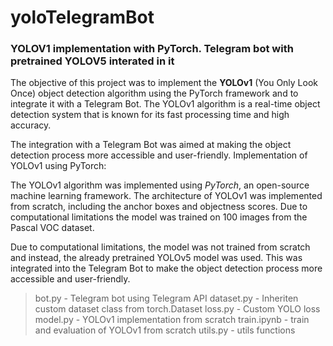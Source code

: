 # yoloTelegramBot
### YOLOV1 implementation with PyTorch.  Telegram bot with pretrained YOLOV5 interated in it


The objective of this project was to implement the **YOLOv1** (You Only Look Once) object detection algorithm using the PyTorch framework and to integrate it with a Telegram Bot. The YOLOv1 algorithm is a real-time object detection system that is known for its fast processing time and high accuracy. 

The integration with a Telegram Bot was aimed at making the object detection process more accessible and user-friendly.
Implementation of YOLOv1 using PyTorch:


The YOLOv1 algorithm was implemented using *PyTorch*, an open-source machine learning framework. The architecture of YOLOv1 was implemented from scratch, including the anchor boxes and objectness scores. Due to computational limitations the model was trained on 100 images from the Pascal VOC dataset.


Due to computational limitations, the model was not trained from scratch and instead, the already pretrained YOLOv5 model was used. This was integrated into the Telegram Bot to make the object detection process more accessible and user-friendly.

> bot.py - Telegram bot using Telegram API
> dataset.py - Inheriten custom dataset class from torch.Dataset
> loss.py - Custom YOLO loss 
> model.py - YOLOv1 implementation from scratch
> train.ipynb - train and evaluation of YOLOv1 from scratch
> utils.py - utils functions
